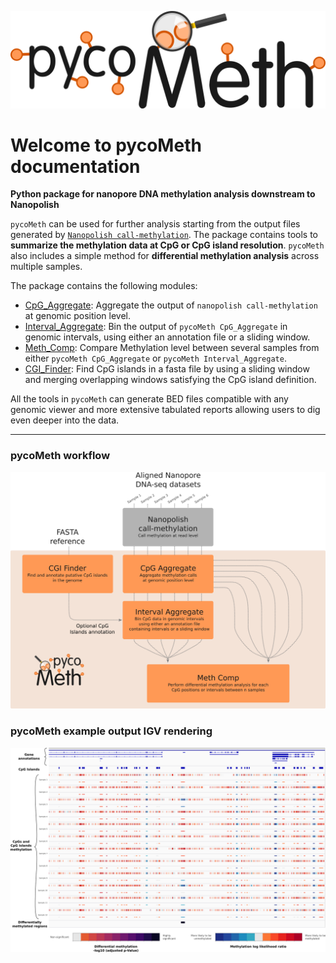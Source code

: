 ![](./pictures/pycoMeth_long.png)

# Welcome to pycoMeth documentation

**Python package for nanopore DNA methylation analysis downstream to Nanopolish**

`pycoMeth` can be used for further analysis starting from the output files generated by [`Nanopolish call-methylation`](https://github.com/jts/nanopolish). The package contains tools to **summarize the methylation data at CpG or CpG island resolution**. `pycoMeth` also includes a simple method for **differential methylation analysis** across multiple samples.

The package contains the following modules:

* [CpG_Aggregate](CpG_Aggregate/usage): Aggregate the output of `nanopolish call-methylation` at genomic position level.
* [Interval_Aggregate](Interval_Aggregate/usage): Bin the output of `pycoMeth CpG_Aggregate` in genomic intervals, using either an annotation file or a sliding window.
* [Meth_Comp](Meth_Comp/usage): Compare Methylation level between several samples from either `pycoMeth CpG_Aggregate` or `pycoMeth Interval_Aggregate`.
* [CGI_Finder](CGI_Finder/usage): Find CpG islands in a fasta file by using a sliding window and merging overlapping windows satisfying the CpG island definition.

All the tools in `pycoMeth` can generate BED files compatible with any genomic viewer and more extensive tabulated reports allowing users to dig even deeper into the data.

---

### pycoMeth workflow

![Workflow](pictures/pycoMeth_package.png)

### pycoMeth example output IGV rendering

![](pictures/pycoMeth_all.png)
